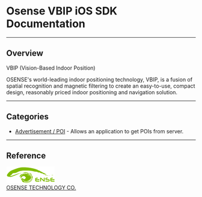 # Osense VBIP iOS SDK Documentation

----------

## Overview

VBIP (Vision-Based Indoor Position)

OSENSE's world-leading indoor positioning technology, VBIP, is a fusion of spatial recognition and magnetic filtering to create an
easy-to-use, compact design, reasonably priced indoor positioning and navigation solution.

----------

## Categories

* [Advertisement / POI](./AdvertisementPOI.md) - Allows an application to get POIs from server.

----------

## Reference

![Logo](./resources/logo.png "OSENSE Logo")  
[OSENSE TECHNOLOGY CO.](http://www.osensetech.com/index.html)
